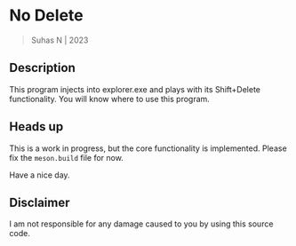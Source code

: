 # No Delete
> Suhas N | 2023

## Description
This program injects into explorer.exe and plays with its Shift+Delete functionality.
You will know where to use this program.

## Heads up
This is a work in progress, but the core functionality is implemented.
Please fix the `meson.build` file for now.

Have a nice day.


## Disclaimer
I am not responsible for any damage caused to you by using this source code.
